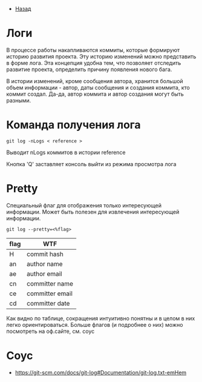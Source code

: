 * [Назад](./Readme.md)

# Логи

В процессе работы накапливаются коммиты, которые формируют историю развития проекта. Эту историю изменений можно представить в форме лога. Эта концепция удобна тем, что позволяет отследить развитие проекта, определить причину появления нового бага.

В истории изменений, кроме сообщения автора, хранится большой объем информации - автор, даты сообщения и создания коммита, кто коммит создал. Да-да, автор коммита и автор создания могут быть разными.

# Команда получения лога

```
git log -nLogs < reference >
```

Выводит nLogs коммитов в истории reference

Кнопка 'Q' заставляет консоль выйти из режима просмотра лога

# Pretty

Специальный флаг для отображения только интересующей информации. Может быть полезен для извлечения интересующей информации.

```
git log --pretty=<%flag>
```

| flag | WTF             |
| ---- | --------------- |
| H    | commit hash     |
| an   | author name     |
| ae   | author email    |
| cn   | committer name  |
| ce   | committer email |
| cd   | committer date  |

Как видно по таблице, сокращения интуитивно понятны и в целом в них легко ориентироваться. Больше флагов (и подробнее о них) можно посмотреть на оф.сайте, см. соус

# Соус

* https://git-scm.com/docs/git-log#Documentation/git-log.txt-emHem

